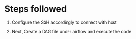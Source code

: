 # Steps followed

1. Configure the SSH accordingly to connect with host

2. Next, Create a DAG file under airflow and execute the code
